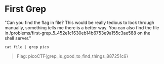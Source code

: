 # First Grep

"Can you find the flag in file? This would be really tedious to look through manually, something tells me there is a better way. You can also find the file in /problems/first-grep_5_452e1c1630eb14b6753e9a155c3ae588 on the shell server."

`cat file | grep pico`

> Flag: picoCTF{grep_is_good_to_find_things_887251c6}
